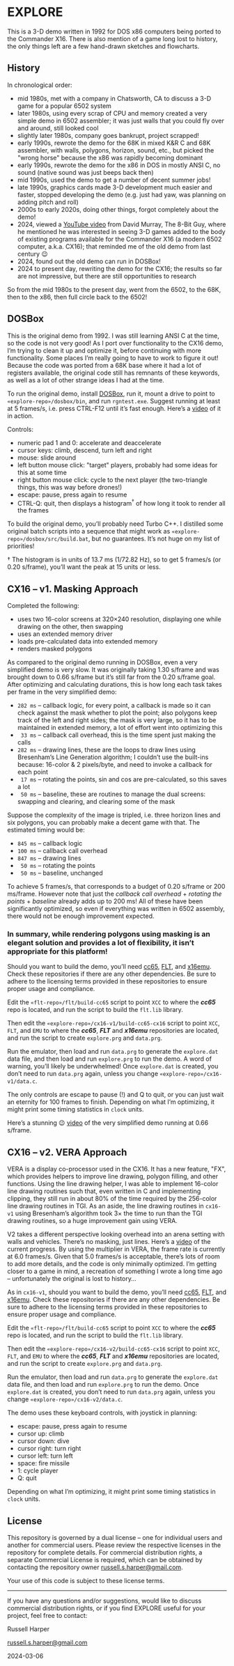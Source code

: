 # EXPLORE

This is a 3-D demo written in 1992 for DOS x86 computers being ported to the Commander X16. There is also mention of a game long lost to history, the only things left are a few hand-drawn sketches and flowcharts.

## History

In chronological order:

- mid 1980s, met with a company in Chatsworth, CA to discuss a 3-D game for a popular 6502 system
- later 1980s, using every scrap of CPU and memory created a very simple demo in 6502 assembler; it was just walls that you could fly over and around, still looked cool
- slightly later 1980s, company goes bankrupt, project scrapped!
- early 1990s, rewrote the demo for the 68K in mixed K&R C and 68K assembler, with walls, polygons, horizon, sound, etc., but picked the "wrong horse" because the x86 was rapidly becoming dominant
- early 1990s, rewrote the demo for the x86 in DOS in mostly ANSI C, no sound (native sound was just beeps back then)
- mid 1990s, used the demo to get a number of decent summer jobs!
- late 1990s, graphics cards made 3-D development much easier and faster, stopped developing the demo (e.g. just had yaw, was planning on adding pitch and roll)
- 2000s to early 2020s, doing other things, forgot completely about the demo!
- 2024, viewed a [YouTube video](https://www.youtube.com/watch?v=t2ESLQHOIhw) from David Murray, The 8-Bit Guy, where he mentioned he was interested in seeing 3-D games added to the body of existing programs available for the Commander X16 (a modern 6502 computer, a.k.a. CX16); that reminded me of the old demo from last century :wink:
- 2024, found out the old demo can run in DOSBox!
- 2024 to present day, rewriting the demo for the CX16; the results so far are not impressive, but there are still opportunities to research

So from the mid 1980s to the present day, went from the 6502, to the 68K, then to the x86, then full circle back to the 6502!

## DOSBox

This is the original demo from 1992. I was still learning ANSI C at the time, so the code is not very good! As I port over functionality to the CX16 demo, I’m trying to clean it up and optimize it, before continuing with more functionality. Some places I’m really going to have to work to figure it out! Because the code was ported from a 68K base where it had a lot of registers available, the original code still has remnants of these keywords, as well as a lot of other strange ideas I had at the time.

To run the original demo, install [DOSBox](https://www.dosbox.com/), run it, mount a drive to point to `«explore-repo»/dosbox/bin`, and run `rgntest.exe`. Suggest running at least at 5 frames/s, i.e. press CTRL-F12 until it’s fast enough. Here’s a [video](https://www.youtube.com/watch?v=XTOIfkqW9O0) of it in action.

Controls:

- numeric pad 1 and 0: accelerate and deaccelerate
- cursor keys: climb, descend, turn left and right
- mouse: slide around
- left button mouse click: "target" players, probably had some ideas for this at some time
- right button mouse click: cycle to the next player (the two-triangle things, this was way before drones!)
- escape: pause, press again to resume
- CTRL-Q: quit, then displays a histogram<sup>†</sup> of how long it took to render all the frames

To build the original demo, you’ll probably need Turbo C++. I distilled some original batch scripts into a sequence that might work as `«explore-repo»/dosbox/src/build.bat`, but no guarantees. It’s not huge on my list of priorities!

† The histogram is in units of 13.7 ms (1/72.82 Hz), so to get 5 frames/s (or 0.20 s/frame), you’ll want the peak at 15 units or less.

## CX16 – v1. Masking Approach

Completed the following:

- uses two 16-color screens at 320×240 resolution, displaying one while drawing on the other, then swapping
- uses an extended memory driver
- loads pre-calculated data into extended memory
- renders masked polygons

As compared to the original demo running in DOSBox, even a very simplified demo is very slow. It was originally taking 1.30 s/frame and was brought down to 0.66 s/frame but it’s still far from the 0.20 s/frame goal. After optimizing and calculating durations, this is how long each task takes per frame in the very simplified demo:

- `282 ms` – callback logic, for every point, a callback is made so it can check against the mask whether to plot the point; also polygons keep track of the left and right sides; the mask is very large, so it has to be maintained in extended memory, a lot of effort went into optimizing this
- ` 33 ms` – callback call overhead, this is the time spent just making the calls
- `282 ms` – drawing lines, these are the loops to draw lines using Bresenham’s Line Generation algorithm; I couldn’t use the built-ins because: 16-color & 2 pixels/byte, and need to invoke a callback for each point
- ` 17 ms` – rotating the points, sin and cos are pre-calculated, so this saves a lot
- ` 50 ms` – baseline, these are routines to manage the dual screens: swapping and clearing, and clearing some of the mask

Suppose the complexity of the image is tripled, i.e. three horizon lines and six polygons, you can probably make a decent game with that. The estimated timing would be:

- `845 ms` – callback logic
- `100 ms` – callback call overhead
- `847 ms` – drawing lines
- ` 50 ms` – rotating the points
- ` 50 ms` – baseline, unchanged

To achieve 5 frames/s, that corresponds to a budget of 0.20 s/frame or 200 ms/frame. However note that just the *callback call overhead* + *rotating the points* + *baseline* already adds up to 200 ms! All of these have been significantly optimized, so even if everything was written in 6502 assembly, there would not be enough improvement expected.

### In summary, while rendering polygons using masking is an elegant solution and provides a lot of flexibility, it isn’t appropriate for this platform!

Should you want to build the demo, you’ll need [cc65](https://github.com/cc65/cc65), [FLT](https://github.com/Russell-S-Harper/FLT), and [x16emu](https://github.com/x16community/x16-emulator). Check these repositories if there are any other dependencies. Be sure to adhere to the licensing terms provided in these repositories to ensure proper usage and compliance.

Edit the `«flt-repo»/flt/build-cc65` script to point `XCC` to where the ***cc65*** repo is located, and run the script to build the `flt.lib` library.

Then edit the `«explore-repo»/cx16-v1/build-cc65-cx16` script to point `XCC`, `FLT`, and `EMU` to where the ***cc65***, ***FLT*** and ***x16emu*** repositories are located, and run the script to create `explore.prg` and `data.prg`.

Run the emulator, then load and run `data.prg` to generate the `explore.dat` data file, and then load and run `explore.prg` to run the demo. A word of warning, you’ll likely be underwhelmed! Once `explore.dat` is created, you don’t need to run `data.prg` again, unless you change `«explore-repo»/cx16-v1/data.c`.

The only controls are escape to pause (!) and Q to quit, or you can just wait an eternity for 100 frames to finish. Depending on what I’m optimizing, it might print some timing statistics in `clock` units.

Here’s a stunning :wink: [video](https://www.youtube.com/watch?v=TsXz8cJG-AU) of the very simplified demo running at 0.66 s/frame.

## CX16 – v2. VERA Approach

VERA is a display co-processor used in the CX16. It has a new feature, "FX", which provides helpers to improve line drawing, polygon filling, and other functions. Using the line drawing helper, I was able to implement 16-color line drawing routines such that, even written in C and implementing clipping, they still run in about 80% of the time required by the 256-color line drawing routines in TGI. As an aside, the line drawing routines in `cx16-v1` using Bresenham’s algorithm took 3× the time to run than the TGI drawing routines, so a huge improvement gain using VERA.

V2 takes a different perspective looking overhead into an arena setting with walls and vehicles. There’s no masking, just lines. Here’s a [video](https://youtube.com/watch?v=oLeCD9HJrhM) of the current progress. By using the multiplier in VERA, the frame rate is currently at 6.0 frames/s. Given that 5.0 frames/s is acceptable, there’s lots of room to add more details, and the code is only minimally optimized. I’m getting closer to a game in mind, a recreation of something I wrote a long time ago – unfortunately the original is lost to history…

As in `cx16-v1`, should you want to build the demo, you’ll need [cc65](https://github.com/cc65/cc65), [FLT](https://github.com/Russell-S-Harper/FLT), and [x16emu](https://github.com/x16community/x16-emulator). Check these repositories if there are any other dependencies. Be sure to adhere to the licensing terms provided in these repositories to ensure proper usage and compliance.

Edit the `«flt-repo»/flt/build-cc65` script to point `XCC` to where the ***cc65*** repo is located, and run the script to build the `flt.lib` library.

Then edit the `«explore-repo»/cx16-v2/build-cc65-cx16` script to point `XCC`, `FLT`, and `EMU` to where the ***cc65***, ***FLT*** and ***x16emu*** repositories are located, and run the script to create `explore.prg` and `data.prg`.

Run the emulator, then load and run `data.prg` to generate the `explore.dat` data file, and then load and run `explore.prg` to run the demo. Once `explore.dat` is created, you don’t need to run `data.prg` again, unless you change `«explore-repo»/cx16-v2/data.c`.

The demo uses these keyboard controls, with joystick in planning:

- escape: pause, press again to resume
- cursor up: climb
- cursor down: dive
- cursor right: turn right
- cursor left: turn left
- space: fire missile
- 1: cycle player
- Q: quit

Depending on what I’m optimizing, it might print some timing statistics in `clock` units.

## License

This repository is governed by a dual license – one for individual users and another for commercial users. Please review the respective licenses in the repository for complete details. For commercial distribution rights, a separate Commercial License is required, which can be obtained by contacting the repository owner russell.s.harper@gmail.com.

Your use of this code is subject to these license terms.

---

If you have any questions and/or suggestions, would like to discuss commercial distribution rights, or if you find EXPLORE useful for your project, feel free to contact:

Russell Harper

russell.s.harper@gmail.com

2024-03-06
